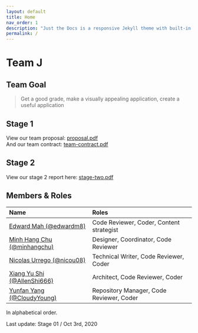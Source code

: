 ```yaml
---
layout: default
title: Home
nav_order: 1
description: "Just the Docs is a responsive Jekyll theme with built-in search that is easily customizable and hosted on GitHub Pages."
permalink: /
---
```


# Team J
## Team Goal
> Get a good grade, make a visually appealing application, create a useful application


## Stage 1
View our team proposal: [proposal.pdf](proposal.pdf)  
And our team contract: [team-contract.pdf](team-contract.pdf)

## Stage 2
View our stage 2 report here: [stage-two.pdf](stage-two.pdf)
## Members & Roles

| Name                                                          | Roles                                  |
|:--------------------------------------------------------------|:---------------------------------------|
|[Edward Mah (@edwardm8)](https://github.com/edwardm8)          |Code Reviewer, Coder, Content strategist|
|[Minh Hang Chu (@minhangchu)](https://github.com/minhangchu)   |Designer, Coordinator, Code Reviewer    |
|[Nicolas Urrego (@nicou08)](https://github.com/nicou08) |Technical Writer, Code Reviewer, Coder  |
|[Xiang Yu Shi (@AllenShi666)](https://github.com/AllenShi666)  |Architect, Code Reviewer, Coder         |
|[Yunfan Yang (@CloudyYoung)](https://github.com/CloudyYoung)   |Repository Manager, Code Reviewer, Coder|

In alphabetical order.



Last update: Stage 01 / Oct 3rd, 2020
